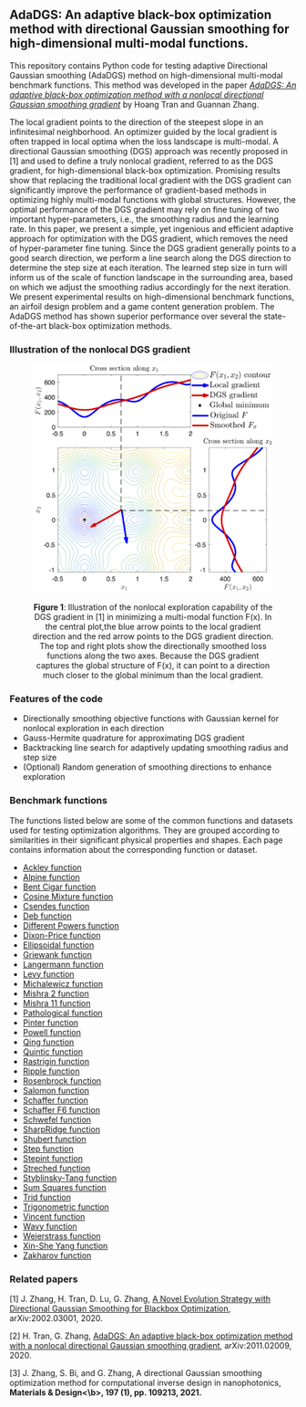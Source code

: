## AdaDGS: An adaptive black-box optimization method with directional Gaussian smoothing for high-dimensional multi-modal functions.
This repository contains Python code for testing adaptive Directional Gaussian smoothing (AdaDGS) method on high-dimensional multi-modal benchmark functions. This method was  developed in the paper [*AdaDGS: An adaptive black-box optimization method with a nonlocal directional Gaussian smoothing gradient*](https://arxiv.org/abs/2011.02009) by Hoang Tran and Guannan Zhang. 

The local gradient points to the direction of the steepest slope in an infinitesimal neighborhood. An optimizer guided by the local gradient is often trapped in local optima when the loss landscape is multi-modal. A directional Gaussian smoothing (DGS) approach was recently proposed in [1] and used to define a truly nonlocal gradient, referred to as the DGS gradient, for high-dimensional black-box optimization. Promising results show that replacing the traditional local gradient with the DGS gradient can significantly improve the performance of gradient-based methods in optimizing highly multi-modal functions with global structures. However, the optimal performance of the DGS gradient may rely on fine tuning of two important hyper-parameters, i.e., the smoothing radius and the learning rate. In this paper, we present a simple, yet ingenious and efficient adaptive approach for optimization with the DGS gradient, which removes the need of hyper-parameter fine tuning. Since the DGS gradient generally points to a good search direction, we perform a line search along the DGS direction to determine the step size at each iteration. The learned step size in turn will inform us of the scale of function landscape in the surrounding area, based on which we adjust the smoothing radius accordingly for the next iteration. We present experimental results on high-dimensional benchmark functions, an airfoil design problem and a game content generation problem. The AdaDGS method has shown superior performance over several the state-of-the-art black-box optimization methods.

### Illustration of the nonlocal DGS gradient
<div align="center"> 
<figure>
  <p><img src="Benchmark Functions/image/DGS_illustration.png" alt="DGS_gradient illustration" height="400">
  <figcaption> <b>Figure 1</b>: Illustration of the nonlocal exploration capability of the DGS gradient in [1] in minimizing a multi-modal function F(x). In the central plot,the blue arrow points to the local gradient direction and the red arrow points to the DGS gradient direction. The top and right plots show the directionally smoothed loss functions along the two axes. Because the DGS gradient captures the global structure of F(x), it can point to a direction much closer to the global minimum than the local gradient.</figcaption>
</figure>
</div>


### Features of the code
- Directionally smoothing objective functions with Gaussian kernel for nonlocal exploration in each direction  
- Gauss-Hermite quadrature for approximating DGS gradient
- Backtracking line search for adaptively updating smoothing radius and step size 
- (Optional) Random generation of smoothing directions to enhance exploration 

### Benchmark functions 

The functions listed below are some of the common functions and datasets used for testing optimization algorithms. They are grouped according to similarities in their significant physical properties and shapes. Each page contains information about the corresponding function or dataset. 

- [Ackley function](https://github.com/HoangATran/Directional-Gaussian-smoothing/blob/main/Benchmark%20Functions/Ackley.md)
- [Alpine function](https://github.com/HoangATran/Directional-Gaussian-smoothing/blob/main/Benchmark%20Functions/Alpine.md)
- [Bent Cigar function](https://github.com/HoangATran/Directional-Gaussian-smoothing/blob/main/Benchmark%20Functions/BentCigar.md)
- [Cosine Mixture function](https://github.com/HoangATran/Directional-Gaussian-smoothing/blob/main/Benchmark%20Functions/CosineMixture.md)
- [Csendes function](https://github.com/HoangATran/Directional-Gaussian-smoothing/blob/main/Benchmark%20Functions/Csendes.md)
- [Deb function](https://github.com/HoangATran/Directional-Gaussian-smoothing/blob/main/Benchmark%20Functions/Deb.md)
- [Different Powers function](https://github.com/HoangATran/Directional-Gaussian-smoothing/blob/main/Benchmark%20Functions/DifferentPowers.md)
- [Dixon-Price function](https://github.com/HoangATran/Directional-Gaussian-smoothing/blob/main/Benchmark%20Functions/DixonPrice.md)
- [Ellipsoidal function](https://github.com/HoangATran/Directional-Gaussian-smoothing/blob/main/Benchmark%20Functions/Ellipsoidal.md)
- [Griewank function](https://github.com/HoangATran/Directional-Gaussian-smoothing/blob/main/Benchmark%20Functions/Griewank.md)
- [Langermann function](https://github.com/HoangATran/Directional-Gaussian-smoothing/blob/main/Benchmark%20Functions/Langermann.md)
- [Levy function](https://github.com/HoangATran/Directional-Gaussian-smoothing/blob/main/Benchmark%20Functions/Levy.md)
- [Michalewicz function](https://github.com/HoangATran/Directional-Gaussian-smoothing/blob/main/Benchmark%20Functions/Michalewicz.md)
- [Mishra 2 function](https://github.com/HoangATran/Directional-Gaussian-smoothing/blob/main/Benchmark%20Functions/Mishra2.md)
- [Mishra 11 function](https://github.com/HoangATran/Directional-Gaussian-smoothing/blob/main/Benchmark%20Functions/Mishra11.md)
- [Pathological function](https://github.com/HoangATran/Directional-Gaussian-smoothing/blob/main/Benchmark%20Functions/Pathological.md)
- [Pinter function](https://github.com/HoangATran/Directional-Gaussian-smoothing/blob/main/Benchmark%20Functions/Pinter.md)
- [Powell function](https://github.com/HoangATran/Directional-Gaussian-smoothing/blob/main/Benchmark%20Functions/Powell.md)
- [Qing function](https://github.com/HoangATran/Directional-Gaussian-smoothing/blob/main/Benchmark%20Functions/Qing.md)
- [Quintic function](https://github.com/HoangATran/Directional-Gaussian-smoothing/blob/main/Benchmark%20Functions/Quintic.md)
- [Rastrigin function](https://github.com/HoangATran/Directional-Gaussian-smoothing/blob/main/Benchmark%20Functions/Rastrigin.md)
- [Ripple function](https://github.com/HoangATran/Directional-Gaussian-smoothing/blob/main/Benchmark%20Functions/Ripple.md)
- [Rosenbrock function](https://github.com/HoangATran/Directional-Gaussian-smoothing/blob/main/Benchmark%20Functions/Rosenbrock.md)
- [Salomon function](https://github.com/HoangATran/Directional-Gaussian-smoothing/blob/main/Benchmark%20Functions/Salomon.md)
- [Schaffer function](https://github.com/HoangATran/Directional-Gaussian-smoothing/blob/main/Benchmark%20Functions/Schaffer.md)
- [Schaffer F6 function](https://github.com/HoangATran/Directional-Gaussian-smoothing/blob/main/Benchmark%20Functions/SchafferF6.md)
- [Schwefel function](https://github.com/HoangATran/Directional-Gaussian-smoothing/blob/main/Benchmark%20Functions/Schwefel.md)
- [SharpRidge function](https://github.com/HoangATran/Directional-Gaussian-smoothing/blob/main/Benchmark%20Functions/SharpRidge.md)
- [Shubert function](https://github.com/HoangATran/Directional-Gaussian-smoothing/blob/main/Benchmark%20Functions/Shubert.md)
- [Step function](https://github.com/HoangATran/Directional-Gaussian-smoothing/blob/main/Benchmark%20Functions/Step.md)
- [Stepint function](https://github.com/HoangATran/Directional-Gaussian-smoothing/blob/main/Benchmark%20Functions/Stepint.md)
- [Streched function](https://github.com/HoangATran/Directional-Gaussian-smoothing/blob/main/Benchmark%20Functions/Streched.md)
- [Styblinsky-Tang function](https://github.com/HoangATran/Directional-Gaussian-smoothing/blob/main/Benchmark%20Functions/Styblinsky-Tang.md)
- [Sum Squares function](https://github.com/HoangATran/Directional-Gaussian-smoothing/blob/main/Benchmark%20Functions/SumSquares.md)
- [Trid function](https://github.com/HoangATran/Directional-Gaussian-smoothing/blob/main/Benchmark%20Functions/Trid.md)
- [Trigonometric function](https://github.com/HoangATran/Directional-Gaussian-smoothing/blob/main/Benchmark%20Functions/Trigonometric.md)
- [Vincent function](https://github.com/HoangATran/Directional-Gaussian-smoothing/blob/main/Benchmark%20Functions/Vincent.md)
- [Wavy function](https://github.com/HoangATran/Directional-Gaussian-smoothing/blob/main/Benchmark%20Functions/Wavy.md)
- [Weierstrass function](https://github.com/HoangATran/Directional-Gaussian-smoothing/blob/main/Benchmark%20Functions/Weierstrass.md)
- [Xin-She Yang function](https://github.com/HoangATran/Directional-Gaussian-smoothing/blob/main/Benchmark%20Functions/XinSheYang.md)
- [Zakharov function](https://github.com/HoangATran/Directional-Gaussian-smoothing/blob/main/Benchmark%20Functions/Zakharov.md)

### Related papers 

[1] J. Zhang, H. Tran, D. Lu, G. Zhang, [A Novel Evolution Strategy with Directional Gaussian Smoothing for Blackbox Optimization](https://arxiv.org/pdf/2002.03001.pdf), arXiv:2002.03001, 2020. 

[2] H. Tran, G. Zhang, [AdaDGS: An adaptive black-box optimization method with a nonlocal directional Gaussian smoothing gradient](https://arxiv.org/abs/2011.02009), arXiv:2011.02009, 2020.

[3] J. Zhang, S. Bi, and G. Zhang, A directional Gaussian smoothing optimization method for computational inverse design in nanophotonics, <b>Materials & Design<\b>, 197 (1), pp. 109213, 2021.
